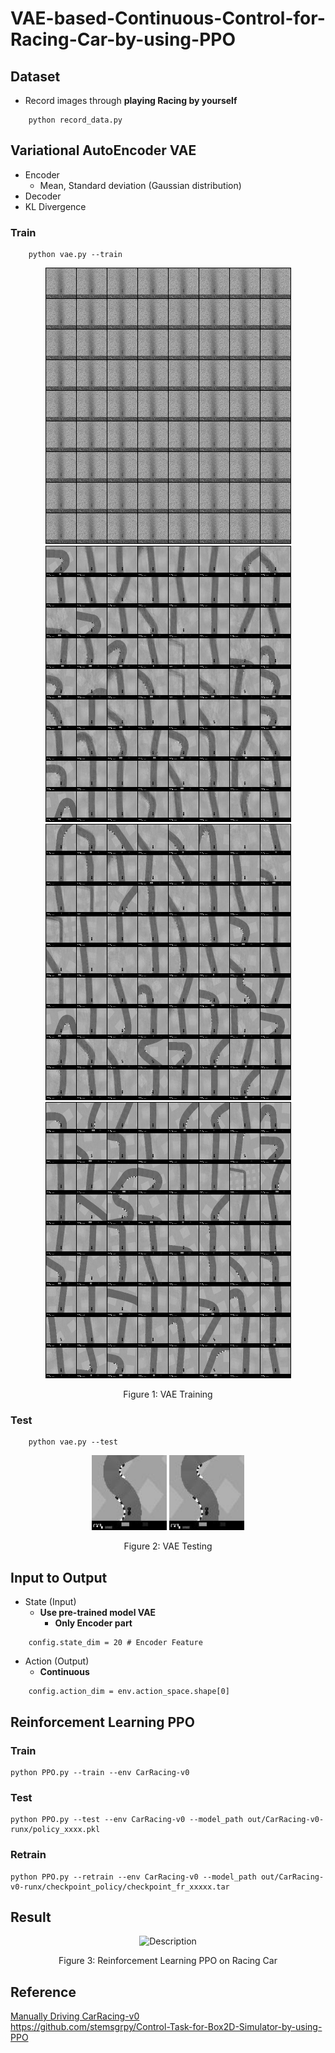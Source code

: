 # VAE-based-Continuous-Control-for-Racing-Car-by-using-PPO

## Dataset
- Record images through **playing Racing by yourself**     
```
    python record_data.py
```

## Variational AutoEncoder VAE
- Encoder  
  - Mean, Standard deviation (Gaussian distribution)    
- Decoder   
- KL Divergence   

### Train
```
    python vae.py --train
```
<p align="center">
  <img src="/README/VAE0.png" alt="Description" width="393" height="442" border="0" />
  <img src="/README/VAE1.png" alt="Description" width="393" height="442" border="0" />
  <img src="/README/VAE2.png" alt="Description" width="393" height="442" border="0" />
  <img src="/README/VAE3.png" alt="Description" width="393" height="442" border="0" />
</p>
<p align="center">
  Figure 1: VAE Training
</p>

### Test
```
    python vae.py --test
```
<p align="center">
  <img src="/README/ImageSource.jpg" alt="Description" width="120" height="120" border="0" />
  <img src="/README/ImageSource.jpg" alt="Description" width="120" height="120" border="0" />
</p>
<p align="center">
  Figure 2: VAE Testing
</p>

## Input to Output
- State (Input)  
  - **Use pre-trained model VAE**
    - **Only Encoder part**  
```
    config.state_dim = 20 # Encoder Feature
```

- Action (Output)  
  - **Continuous**   
```
    config.action_dim = env.action_space.shape[0]
```

## Reinforcement Learning PPO
### Train
```
python PPO.py --train --env CarRacing-v0

```

### Test
```
python PPO.py --test --env CarRacing-v0 --model_path out/CarRacing-v0-runx/policy_xxxx.pkl
```

### Retrain
```
python PPO.py --retrain --env CarRacing-v0 --model_path out/CarRacing-v0-runx/checkpoint_policy/checkpoint_fr_xxxxx.tar
```

## Result

<p align="center">
  <img src="/README/CarRacing-v0.gif" alt="Description" width="600" height="480" border="0" />
</p>
<p align="center">
  Figure 3: Reinforcement Learning PPO on Racing Car
</p>

## Reference
[Manually Driving CarRacing-v0](https://cdancette.fr/2018/04/09/self-driving-CNN)  
https://github.com/stemsgrpy/Control-Task-for-Box2D-Simulator-by-using-PPO    